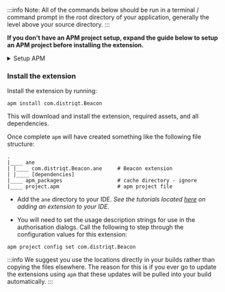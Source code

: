 


:::info 
Note: All of the commands below should be run in a terminal / command prompt in the root directory of your application, generally the level above your source directory.
:::

**If you don't have an APM project setup, expand the guide below to setup an APM project before installing the extension.**

<details><summary>Setup APM</summary>
<p>

### Install APM

If you haven't installed `apm` follow the install guide on [airsdk.dev](https://airsdk.dev/docs/basics/install-apm).


### Setup an APM project 

You will need an APM project for your application.


There are many ways to do this and for more options see the [APM documentation](https://github.com/airsdk/apm/wiki/Usage-ProjectsAndPackages#initialise). Here we will just initialise a new empty project:

```
apm init
```

#### Check your github token

We use github to secure our extensions so you must have created a github personal access token and configured `apm` to use it. 

To do this create a token using this [guide from github](https://docs.github.com/en/github/authenticating-to-github/keeping-your-account-and-data-secure/creating-a-personal-access-token) and then set it in your apm config using:

```
apm config set github_token ghp_XXXXXXXXXXXXXXXXXXXXXXXXXXXX
```

If you don't do this correctly you may find the install will fail.

</p>
</details>


### Install the extension 

Install the extension by running: 

```
apm install com.distriqt.Beacon
```

This will download and install the extension, required assets, and all dependencies.

Once complete `apm` will have created something like the following file structure: 

```
.
|____ ane
| |____ com.distriqt.Beacon.ane		# Beacon extension
| |____ [dependencies]
|____ apm_packages					# cache directory - ignore
|____ project.apm					# apm project file
```

- Add the `ane` directory to your IDE. *See the tutorials located [here](/docs/tutorials/getting-started) on adding an extension to your IDE.*

- You will need to set the usage description strings for use in the authorisation dialogs. Call the following to step through the configuration values for this extension:

```
apm project config set com.distriqt.Beacon
```


:::info
We suggest you use the locations directly in your builds rather than copying the files elsewhere. The reason for this is if you ever go to update the extensions using `apm` that these updates will be pulled into your build automatically.
:::


